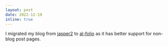 ```yaml
---
layout: post
date: 2022-12-19
inline: true
---
```


I migrated my blog from [jasper2](https://github.com/jekyllt/jasper2) to
[al-folio](https://github.com/alshedivat/al-folio) as it has better
support for non-blog post pages.